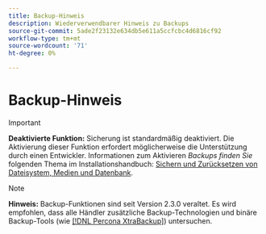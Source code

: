 ```yaml
---
title: Backup-Hinweis
description: Wiederverwendbarer Hinweis zu Backups
source-git-commit: 5ade2f23132e634db5e611a5ccfcbc4d6816cf92
workflow-type: tm+mt
source-wordcount: '71'
ht-degree: 0%

---
```


# Backup-Hinweis

>[!IMPORTANT]
>
>**Deaktivierte Funktion:** Sicherung ist standardmäßig deaktiviert. Die Aktivierung dieser Funktion erfordert möglicherweise die Unterstützung durch einen Entwickler. Informationen zum Aktivieren _Backups finden Sie_ folgenden Thema im Installationshandbuch: [Sichern und Zurücksetzen von Dateisystem, Medien und Datenbank](https://experienceleague.adobe.com/docs/commerce-operations/installation-guide/tutorials/backup.html).

>[!NOTE]
>
>**Hinweis:** Backup-Funktionen sind seit Version 2.3.0 veraltet. Es wird empfohlen, dass alle Händler zusätzliche Backup-Technologien und binäre Backup-Tools (wie [[!DNL Percona XtraBackup]](https://www.percona.com/software/mysql-database/percona-xtrabackup)) untersuchen.
